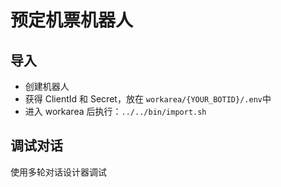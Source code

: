 # 预定机票机器人

## 导入

- 创建机器人
- 获得 ClientId 和 Secret，放在 `workarea/{YOUR_BOTID}/.env`中
- 进入 workarea 后执行：`../../bin/import.sh`

## 调试对话

使用多轮对话设计器调试
